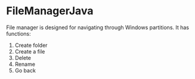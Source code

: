 # FileManagerJava

File manager is designed for navigating through Windows partitions.
It has functions:
1) Create folder
2) Create a file 
3) Delete
4) Rename
5) Go back
